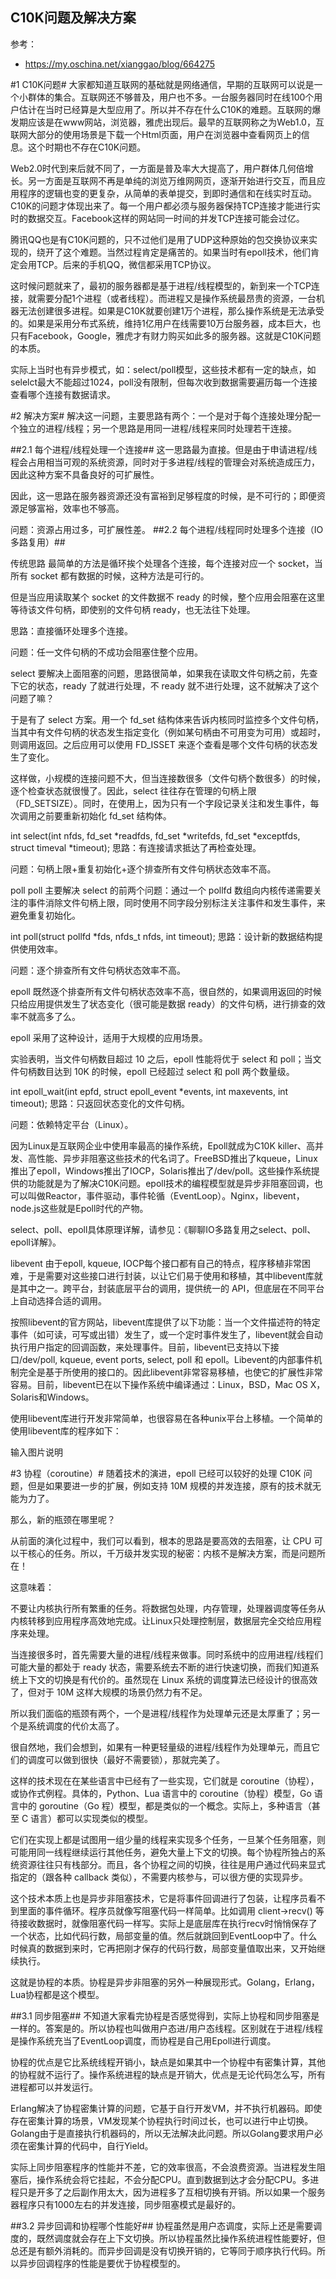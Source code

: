 ## C10K问题及解决方案

参考：

* https://my.oschina.net/xianggao/blog/664275



#1 C10K问题# 大家都知道互联网的基础就是网络通信，早期的互联网可以说是一个小群体的集合。互联网还不够普及，用户也不多。一台服务器同时在线100个用户估计在当时已经算是大型应用了。所以并不存在什么C10K的难题。互联网的爆发期应该是在www网站，浏览器，雅虎出现后。最早的互联网称之为Web1.0，互联网大部分的使用场景是下载一个Html页面，用户在浏览器中查看网页上的信息。这个时期也不存在C10K问题。

Web2.0时代到来后就不同了，一方面是普及率大大提高了，用户群体几何倍增长。另一方面是互联网不再是单纯的浏览万维网网页，逐渐开始进行交互，而且应用程序的逻辑也变的更复杂，从简单的表单提交，到即时通信和在线实时互动。C10K的问题才体现出来了。每一个用户都必须与服务器保持TCP连接才能进行实时的数据交互。Facebook这样的网站同一时间的并发TCP连接可能会过亿。

腾讯QQ也是有C10K问题的，只不过他们是用了UDP这种原始的包交换协议来实现的，绕开了这个难题。当然过程肯定是痛苦的。如果当时有epoll技术，他们肯定会用TCP。后来的手机QQ，微信都采用TCP协议。

这时候问题就来了，最初的服务器都是基于进程/线程模型的，新到来一个TCP连接，就需要分配1个进程（或者线程）。而进程又是操作系统最昂贵的资源，一台机器无法创建很多进程。如果是C10K就要创建1万个进程，那么操作系统是无法承受的。如果是采用分布式系统，维持1亿用户在线需要10万台服务器，成本巨大，也只有Facebook，Google，雅虎才有财力购买如此多的服务器。这就是C10K问题的本质。

实际上当时也有异步模式，如：select/poll模型，这些技术都有一定的缺点，如selelct最大不能超过1024，poll没有限制，但每次收到数据需要遍历每一个连接查看哪个连接有数据请求。

#2 解决方案# 解决这一问题，主要思路有两个：一个是对于每个连接处理分配一个独立的进程/线程；另一个思路是用同一进程/线程来同时处理若干连接。

##2.1 每个进程/线程处理一个连接## 这一思路最为直接。但是由于申请进程/线程会占用相当可观的系统资源，同时对于多进程/线程的管理会对系统造成压力，因此这种方案不具备良好的可扩展性。

因此，这一思路在服务器资源还没有富裕到足够程度的时候，是不可行的；即便资源足够富裕，效率也不够高。

问题：资源占用过多，可扩展性差。 ##2.2 每个进程/线程同时处理多个连接（IO多路复用）##

传统思路
最简单的方法是循环挨个处理各个连接，每个连接对应一个 socket，当所有 socket 都有数据的时候，这种方法是可行的。

但是当应用读取某个 socket 的文件数据不 ready 的时候，整个应用会阻塞在这里等待该文件句柄，即使别的文件句柄 ready，也无法往下处理。

思路：直接循环处理多个连接。

问题：任一文件句柄的不成功会阻塞住整个应用。

select
要解决上面阻塞的问题，思路很简单，如果我在读取文件句柄之前，先查下它的状态，ready 了就进行处理，不 ready 就不进行处理，这不就解决了这个问题了嘛？

于是有了 select 方案。用一个 fd_set 结构体来告诉内核同时监控多个文件句柄，当其中有文件句柄的状态发生指定变化（例如某句柄由不可用变为可用）或超时，则调用返回。之后应用可以使用 FD_ISSET 来逐个查看是哪个文件句柄的状态发生了变化。

这样做，小规模的连接问题不大，但当连接数很多（文件句柄个数很多）的时候，逐个检查状态就很慢了。因此，select 往往存在管理的句柄上限（FD_SETSIZE）。同时，在使用上，因为只有一个字段记录关注和发生事件，每次调用之前要重新初始化 fd_set 结构体。

int select(int nfds, fd_set *readfds, fd_set *writefds, fd_set *exceptfds, struct timeval *timeout);
思路：有连接请求抵达了再检查处理。

问题：句柄上限+重复初始化+逐个排查所有文件句柄状态效率不高。

poll
poll 主要解决 select 的前两个问题：通过一个 pollfd 数组向内核传递需要关注的事件消除文件句柄上限，同时使用不同字段分别标注关注事件和发生事件，来避免重复初始化。

int poll(struct pollfd *fds, nfds_t nfds, int timeout);
思路：设计新的数据结构提供使用效率。

问题：逐个排查所有文件句柄状态效率不高。

epoll
既然逐个排查所有文件句柄状态效率不高，很自然的，如果调用返回的时候只给应用提供发生了状态变化（很可能是数据 ready）的文件句柄，进行排查的效率不就高多了么。

epoll 采用了这种设计，适用于大规模的应用场景。

实验表明，当文件句柄数目超过 10 之后，epoll 性能将优于 select 和 poll；当文件句柄数目达到 10K 的时候，epoll 已经超过 select 和 poll 两个数量级。

int epoll_wait(int epfd, struct epoll_event *events, int maxevents, int timeout);
思路：只返回状态变化的文件句柄。

问题：依赖特定平台（Linux）。

因为Linux是互联网企业中使用率最高的操作系统，Epoll就成为C10K killer、高并发、高性能、异步非阻塞这些技术的代名词了。FreeBSD推出了kqueue，Linux推出了epoll，Windows推出了IOCP，Solaris推出了/dev/poll。这些操作系统提供的功能就是为了解决C10K问题。epoll技术的编程模型就是异步非阻塞回调，也可以叫做Reactor，事件驱动，事件轮循（EventLoop）。Nginx，libevent，node.js这些就是Epoll时代的产物。

select、poll、epoll具体原理详解，请参见：《聊聊IO多路复用之select、poll、epoll详解》。

libevent
由于epoll, kqueue, IOCP每个接口都有自己的特点，程序移植非常困难，于是需要对这些接口进行封装，以让它们易于使用和移植，其中libevent库就是其中之一。跨平台，封装底层平台的调用，提供统一的 API，但底层在不同平台上自动选择合适的调用。

按照libevent的官方网站，libevent库提供了以下功能：当一个文件描述符的特定事件（如可读，可写或出错）发生了，或一个定时事件发生了，libevent就会自动执行用户指定的回调函数，来处理事件。目前，libevent已支持以下接口/dev/poll, kqueue, event ports, select, poll 和 epoll。Libevent的内部事件机制完全是基于所使用的接口的。因此libevent非常容易移植，也使它的扩展性非常容易。目前，libevent已在以下操作系统中编译通过：Linux，BSD，Mac OS X，Solaris和Windows。

使用libevent库进行开发非常简单，也很容易在各种unix平台上移植。一个简单的使用libevent库的程序如下：

输入图片说明

#3 协程（coroutine）# 随着技术的演进，epoll 已经可以较好的处理 C10K 问题，但是如果要进一步的扩展，例如支持 10M 规模的并发连接，原有的技术就无能为力了。

那么，新的瓶颈在哪里呢？

从前面的演化过程中，我们可以看到，根本的思路是要高效的去阻塞，让 CPU 可以干核心的任务。所以，千万级并发实现的秘密：内核不是解决方案，而是问题所在！

这意味着：

不要让内核执行所有繁重的任务。将数据包处理，内存管理，处理器调度等任务从内核转移到应用程序高效地完成。让Linux只处理控制层，数据层完全交给应用程序来处理。

当连接很多时，首先需要大量的进程/线程来做事。同时系统中的应用进程/线程们可能大量的都处于 ready 状态，需要系统去不断的进行快速切换，而我们知道系统上下文的切换是有代价的。虽然现在 Linux 系统的调度算法已经设计的很高效了，但对于 10M 这样大规模的场景仍然力有不足。

所以我们面临的瓶颈有两个，一个是进程/线程作为处理单元还是太厚重了；另一个是系统调度的代价太高了。

很自然地，我们会想到，如果有一种更轻量级的进程/线程作为处理单元，而且它们的调度可以做到很快（最好不需要锁），那就完美了。

这样的技术现在在某些语言中已经有了一些实现，它们就是 coroutine（协程），或协作式例程。具体的，Python、Lua 语言中的 coroutine（协程）模型，Go 语言中的 goroutine（Go 程）模型，都是类似的一个概念。实际上，多种语言（甚至 C 语言）都可以实现类似的模型。

它们在实现上都是试图用一组少量的线程来实现多个任务，一旦某个任务阻塞，则可能用同一线程继续运行其他任务，避免大量上下文的切换。每个协程所独占的系统资源往往只有栈部分。而且，各个协程之间的切换，往往是用户通过代码来显式指定的（跟各种 callback 类似），不需要内核参与，可以很方便的实现异步。

这个技术本质上也是异步非阻塞技术，它是将事件回调进行了包装，让程序员看不到里面的事件循环。程序员就像写阻塞代码一样简单。比如调用 client->recv() 等待接收数据时，就像阻塞代码一样写。实际上是底层库在执行recv时悄悄保存了一个状态，比如代码行数，局部变量的值。然后就跳回到EventLoop中了。什么时候真的数据到来时，它再把刚才保存的代码行数，局部变量值取出来，又开始继续执行。

这就是协程的本质。协程是异步非阻塞的另外一种展现形式。Golang，Erlang，Lua协程都是这个模型。

##3.1 同步阻塞## 不知道大家看完协程是否感觉得到，实际上协程和同步阻塞是一样的。答案是的。所以协程也叫做用户态进/用户态线程。区别就在于进程/线程是操作系统充当了EventLoop调度，而协程是自己用Epoll进行调度。

协程的优点是它比系统线程开销小，缺点是如果其中一个协程中有密集计算，其他的协程就不运行了。操作系统进程的缺点是开销大，优点是无论代码怎么写，所有进程都可以并发运行。

Erlang解决了协程密集计算的问题，它基于自行开发VM，并不执行机器码。即使存在密集计算的场景，VM发现某个协程执行时间过长，也可以进行中止切换。Golang由于是直接执行机器码的，所以无法解决此问题。所以Golang要求用户必须在密集计算的代码中，自行Yield。

实际上同步阻塞程序的性能并不差，它的效率很高，不会浪费资源。当进程发生阻塞后，操作系统会将它挂起，不会分配CPU。直到数据到达才会分配CPU。多进程只是开多了之后副作用太大，因为进程多了互相切换有开销。所以如果一个服务器程序只有1000左右的并发连接，同步阻塞模式是最好的。

##3.2 异步回调和协程哪个性能好## 协程虽然是用户态调度，实际上还是需要调度的，既然调度就会存在上下文切换。所以协程虽然比操作系统进程性能要好，但总还是有额外消耗的。而异步回调是没有切换开销的，它等同于顺序执行代码。所以异步回调程序的性能是要优于协程模型的。